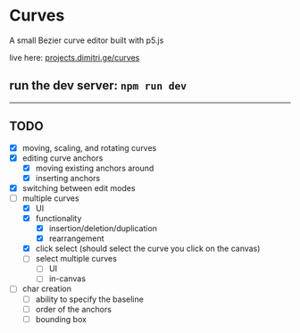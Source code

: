 # Curves

A small Bezier curve editor built with p5.js

live here: [projects.dimitri.ge/curves](https://projects.dimitri.ge/curves)

## run the dev server: `npm run dev`

---

## TODO

- [x] moving, scaling, and rotating curves
- [x] editing curve anchors
  - [x] moving existing anchors around
  - [x] inserting anchors
- [x] switching between edit modes
- [ ] multiple curves
  - [x] UI
  - [x] functionality
    - [x] insertion/deletion/duplication
    - [x] rearrangement
  - [x] click select (should select the curve you click on the canvas)
  - [ ] select multiple curves
    - [ ] UI
    - [ ] in-canvas
- [ ] char creation
  - [ ] ability to specify the baseline
  - [ ] order of the anchors
  - [ ] bounding box